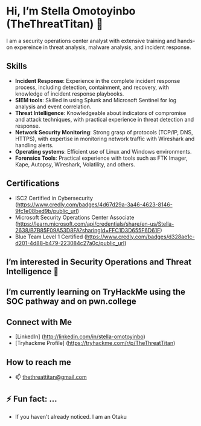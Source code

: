 # Hi, I’m Stella Omotoyinbo (TheThreatTitan) 👋
I am a security operations center analyst with extensive training and hands-on expereince in threat analysis, malware analysis, and incident response.

## Skills
- **Incident Response**: Experience in the complete incident response process, including detection, containment, and recovery, with knowledge of incident response playbooks.
- **SIEM tools**: Skilled in using Splunk and Microsoft Sentinel for log analysis and event correlation.
- **Threat Intelligence**: Knowledgeable about indicators of compromise and attack techniques, with practical experience in threat detection and response.
- **Network Security Monitoring**: Strong grasp of protocols (TCP/IP, DNS, HTTPS), with expertise in monitoring network traffic with Wireshark and handling alerts.
- **Operating systems**: Efficient use of Linux and Windows environments.
- **Forensics Tools**: Practical experience with tools such as FTK Imager, Kape, Autopsy, Wireshark, Volatility, and others.

## Certifications
- ISC2 Certified in Cybersecurity (https://www.credly.com/badges/4d67d29a-3a46-4623-8146-9fc1e08bed9b/public_url)
- Microsoft Security Operations Center Associate (https://learn.microsoft.com/api/credentials/share/en-us/Stella-2638/B7B85F09A53D8FA?sharingId=FFC1D3D655F6D61F)
- Blue Team Level 1 Certified (https://www.credly.com/badges/d328ae1c-d201-4d88-b479-223084c27a0c/public_url)
## I’m interested in Security Operations and Threat Intelligence 👀
##  I’m currently learning on TryHackMe using the SOC pathway and on pwn.college

## Connect with Me
- [LinkedIn] (http://linkedin.com/in/stella-omotoyinbo)
- [Tryhackme Profile] (https://tryhackme.com/r/p/TheThreatTitan)
## How to reach me
- 📫  thethreattitan@gmail.com
## ⚡ Fun fact: ...
- If you haven't already noticed. I am an Otaku

<!---
TheThreatTitan/TheThreatTitan is a ✨ special ✨ repository because its `README.md` (this file) appears on your GitHub profile.
You can click the Preview link to take a look at your changes.
--->
